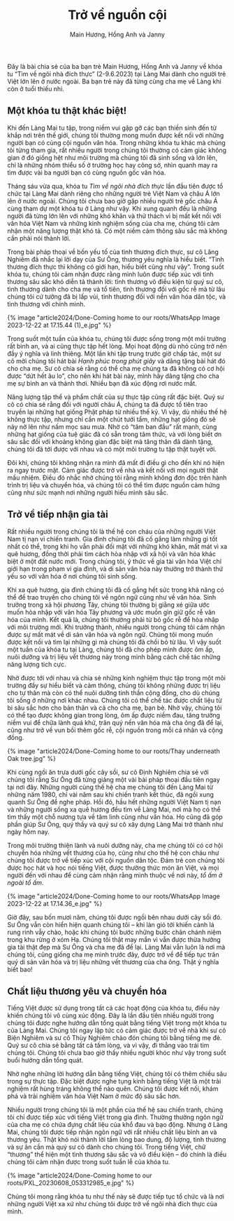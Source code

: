 ﻿---
title: Trở về nguồn cội
author: Main Hương, Hồng Anh và Janny
---

<!-- https://plumvillage.org/articles/coming-home-to-our-roots -->

<p class="editors-preface">Đây là bài chia sẻ của ba bạn trẻ Main Hương, Hồng Anh và Janny về khóa tu “Tìm về ngôi nhà đích thực” (2-9.6.2023) tại Làng Mai dành cho người trẻ Việt lớn lên ở nước ngoài. Ba bạn trẻ này đã từng cùng cha mẹ về Làng khi còn ở tuổi thiếu nhi.</p>

## Một khóa tu thật khác biệt!

Khi đến Làng Mai tu tập, trong niềm vui gặp gỡ các bạn thiền sinh đến từ khắp nơi trên thế giới, chúng tôi thường mong muốn được kết nối với những người bạn có cùng cội nguồn văn hóa. Trong những khóa tu khác mà chúng tôi từng tham gia, rất nhiều người trong chúng tôi thường có cảm giác không gian ở đó giống hệt như môi trường mà chúng tôi đã sinh sống và lớn lên, chỉ là những nhóm thiểu số ở trường học hay công sở, nhìn quanh may ra tìm được vài ba người bạn có cùng nguồn gốc văn hóa.

Tháng sáu vừa qua, khóa tu *Tìm về ngôi nhà đích thực* lần đầu tiên được tổ chức tại Làng Mai dành riêng cho những người trẻ Việt Nam và châu Á lớn lên ở nước ngoài. Chúng tôi chưa bao giờ gặp nhiều người trẻ gốc châu Á cùng tham dự một khóa tu ở Làng như vậy. Khi xung quanh đều là những người đã từng lớn lên với những khó khăn và thử thách vì bị mất kết nối với văn hóa Việt Nam và những kinh nghiệm sống của cha mẹ, chúng tôi cảm nhận một năng lượng thật khó tả. Có một niềm cảm thông sâu sắc mà không cần phải nói thành lời. 

Trong bài pháp thoại về bốn yếu tố của tình thương đích thực, sư cô Lăng Nghiêm đã nhắc lại lời dạy của Sư Ông, thương yêu nghĩa là hiểu biết. “Tình thương đích thực thì không có giới hạn, hiểu biết cũng như vậy”. Trong suốt khóa tu, chúng tôi cảm nhận được rằng mình luôn được tiếp xúc với tình thương sâu sắc khó diễn tả thành lời: tình thương vô điều kiện từ quý sư cô, tình thương dành cho cha mẹ và tổ tiên, tình thương đối với gốc rễ mà từ lâu chúng tôi cứ tưởng đã bị lấp vùi, tình thương đối với nền văn hóa dân tộc, và tình thương với chính mình.

<div class="removeTopMarginInFollowingElem"></div>

{% image "article2024/Done-Coming home to our roots/WhatsApp Image 2023-12-22 at 17.15.44 (1)_e.jpg" %}

Trong suốt một tuần của khóa tu, chúng tôi được sống trong một môi trường rất bình an, và ai cũng thực tập hết lòng. Mọi hoạt động dù nhỏ cũng trở nên đầy ý nghĩa và linh thiêng. Một lần khi tập trung trước giờ chấp tác, một sư cô mời chúng tôi hát bài *Hạnh phúc trong phút giây* và dâng tặng bài hát đó cho cha mẹ. Sư cô chia sẻ rằng có thể cha mẹ chúng ta đã không có cơ hội được “dứt hết âu lo”, cho nên khi hát bài này, mình hãy dâng tặng cho cha mẹ sự bình an và thảnh thơi. Nhiều bạn đã xúc động rơi nước mắt. 

Năng lượng tập thể và phẩm chất của sự thực tập cũng rất đặc biệt. Quý sư cô có chia sẻ rằng đối với người châu Á, chúng ta đã được tổ tiên trao truyền lại những hạt giống Phật pháp từ nhiều thế kỷ. Vì vậy, dù nhiều thế hệ không thực tập, nhưng chỉ cần một chút tưới tẩm, những hạt giống đó sẽ nảy nở lên như nấm mọc sau mưa. Nhờ có “tâm ban đầu” rất mạnh, cùng những hạt giống của tuệ giác đã có sẵn trong tâm thức, và với lòng biết ơn sâu sắc đối với khoảng không gian đặc biệt mà tăng thân đã dành tặng, chúng tôi đã tới được với nhau và có một môi trường tu tập thật tuyệt vời.

Đôi khi, chúng tôi không nhận ra mình đã mất đi điều gì cho đến khi nó hiện ra ngay trước mặt. Cảm giác được trở về nhà và kết nối với mọi người thật mầu nhiệm. Điều đó nhắc nhở chúng tôi rằng mình không đơn độc trên hành trình trị liệu và chuyển hóa, và chúng tôi có thể tìm được nguồn cảm hứng cũng như sức mạnh nơi những người hiểu mình sâu sắc.

## Trở về tiếp nhận gia tài

Rất nhiều người trong chúng tôi là thế hệ con cháu của những người Việt Nam tị nạn vì chiến tranh. Gia đình chúng tôi đã cố gắng làm những gì tốt nhất có thể, trong khi họ vẫn phải đối mặt với những khó khăn, mất mát vì xa quê hương, đồng thời phải tìm cách hòa nhập với xã hội và văn hóa khác biệt ở một đất nước mới. Trong chúng tôi, ý thức về gia tài văn hóa Việt chỉ giới hạn trong phạm vi gia đình, và di sản văn hóa này thường trở thành thứ yếu so với văn hóa ở nơi chúng tôi sinh sống.

Khi xa quê hương, gia đình chúng tôi đã cố gắng hết sức trong khả năng có thể để trao truyền cho chúng tôi về ngôn ngữ cũng như về văn hóa. Sinh trưởng trong xã hội phương Tây, chúng tôi thường bị giằng xé giữa ước muốn hòa nhập với văn hóa Tây phương và ước muốn gìn giữ gốc rễ văn hóa của mình. Kết quả là, chúng tôi thường phải từ bỏ gốc rễ để hòa nhập với môi trường mới. Khi trưởng thành, nhiều người trong chúng tôi cảm nhận được sự mất mát về di sản văn hóa và ngôn ngữ. Chúng tôi mong muốn được kết nối và tìm lại những gì mà chúng tôi đã chối bỏ từ lâu. Vì vậy suốt một tuần của khóa tu tại Làng, chúng tôi đã cho phép mình được ôm ấp, nuôi dưỡng và trị liệu vết thương này trong mình bằng cách chế tác những năng lượng tích cực. 

Nhờ được tới với nhau và chia sẻ những kinh nghiệm thực tập trong một môi trường đầy sự hiểu biết và cảm thông, chúng tôi không những được trị liệu cho tự thân mà còn có thể nuôi dưỡng tinh thần cộng đồng, cho dù chúng tôi sống ở những nơi khác nhau. Chúng tôi có thể chế tác được chất liệu từ bi sâu sắc hơn cho bản thân và cả cho cha mẹ, bạn bè. Nhờ vậy, chúng tôi có thể tạo được không gian trong lòng, ôm ấp được niềm đau, tăng trưởng niềm vui để chữa lành quá khứ, trân quý nền văn hóa mà cha ông đã để lại, cũng như trở về vun bồi thêm gốc rễ, cội nguồn trong mỗi cá nhân và cộng đồng.

{% image "article2024/Done-Coming home to our roots/Thay underneath Oak tree.jpg" %}

Khi cùng ngồi ăn trưa dưới gốc cây sồi, sư cô Định Nghiêm chia sẻ với chúng tôi rằng Sư Ông đã từng giảng một vài bài pháp thoại đầu tiên ngay tại nơi đây. Những người cùng thế hệ cha mẹ chúng tôi đến Làng Mai từ những năm 1980, chỉ vài năm sau khi chiến tranh kết thúc, đã ngồi xung quanh Sư Ông để nghe pháp. Hồi đó, hầu hết những người Việt Nam tị nạn và những người sống xa quê hương đều tìm về Làng Mai, nơi mà họ có thể tìm thấy một chỗ nương tựa về tâm linh cũng như văn hóa. Họ cũng đã góp phần giúp Sư Ông, quý thầy và quý sư cô xây dựng Làng Mai trở thành như ngày hôm nay.

Trong môi trường thiện lành và nuôi dưỡng này, cha mẹ chúng tôi có cơ hội chuyển hóa những vết thương của họ, cũng như cho thế hệ con cháu như chúng tôi được trở về tiếp xúc với cội nguồn dân tộc. Đám trẻ con chúng tôi được học hát và học nói tiếng Việt, được thưởng thức món ăn Việt, và mọi người đến với nhau để cùng cảm nhận rằng mình thuộc về nơi này, *tổ ấm ở ngoài tổ ấm*. 

{% image "article2024/Done-Coming home to our roots/WhatsApp Image 2023-12-22 at 17.14.36_e.jpg" %}

Giờ đây, sau bốn mươi năm, chúng tôi được ngồi bên nhau dưới cây sồi đó. Sư Ông vẫn còn hiển hiện quanh chúng tôi – khi làn gió tới khiến cành lá rung rinh vẫy chào, hoặc khi chúng tôi bước những bước chân chánh niệm trong khu rừng ở xóm Hạ. Chúng tôi thật may mắn vì vẫn được thừa hưởng gia tài thật đẹp mà Sư Ông và cha mẹ đã để lại. Làng Mai vẫn luôn là nơi mà chúng tôi, cũng giống cha mẹ mình trước đây, được trở về để tiếp tục trân quý di sản văn hóa và trị liệu những vết thương của cha ông. Thật ý nghĩa biết bao!

## Chất liệu thương yêu và chuyển hóa

Tiếng Việt được sử dụng trong tất cả các hoạt động của khóa tu, điều này khiến chúng tôi vô cùng xúc động. Đây là lần đầu tiên nhiều người trong chúng tôi được nghe hướng dẫn tổng quát bằng tiếng Việt trong một khóa tu của Làng Mai. Chúng tôi ngay lập tức có cảm giác được trở về nhà khi sư cô Biện Nghiêm và sư cô Thùy Nghiêm chào đón chúng tôi bằng tiếng mẹ đẻ. Quý sư cô chia sẻ bằng tất cả tấm lòng, và vì vậy, đi thẳng vào trái tim chúng tôi. Chúng tôi chưa bao giờ thấy nhiều người khóc như vậy trong suốt buổi hướng dẫn tổng quát.

Nhờ nghe những lời hướng dẫn bằng tiếng Việt, chúng tôi có thêm chiều sâu trong sự thực tập. Đặc biệt được nghe tụng kinh bằng tiếng Việt là một trải nghiệm rất hùng tráng không thể nào quên. Chúng tôi được kết nối, khám phá và trải nghiệm văn hóa Việt Nam ở mức độ sâu sắc hơn.

Nhiều người trong chúng tôi là một phần của thế hệ sau chiến tranh, chúng tôi chỉ được tiếp xúc với tiếng Việt trong gia đình. Thường thường ngôn ngữ của cha mẹ có chứa đựng chất liệu của khổ đau và bạo động. Nhưng ở Làng Mai, chúng tôi được tiếp nhận ngôn ngữ với rất nhiều chất liệu bình an và thương yêu. Thật khó nói thành lời tấm lòng bao dung, độ lượng, tình thương và sự ân cần mà quý sư cô dành cho chúng tôi. Trong tiếng Việt, chữ “thương” thể hiện một tình thương sâu sắc và vô điều kiện – đó chính là điều chúng tôi cảm nhận được trong suốt tuần lễ của khóa tu.

{% image "article2024/Done-Coming home to our roots/PXL_20230608_053312985_e.jpg" %}

Chúng tôi mong rằng khóa tu như thế này sẽ được tiếp tục tổ chức và là nơi những người Việt xa xứ như chúng tôi được trở về ngôi nhà đích thực của mình.